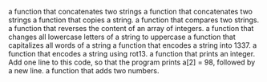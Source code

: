  a function that concatenates two strings
a function that concatenates two strings
a function that copies a string.
 a function that compares two strings.
 a function that reverses the content of an array of integers.
a function that changes all lowercase letters of a string to uppercase
 a function that capitalizes all words of a string
a function that encodes a string into 1337.
 a function that encodes a string using rot13.
 a function that prints an integer.
Add one line to this code, so that the program prints a[2] = 98, followed by a new line.
a function that adds two numbers.

